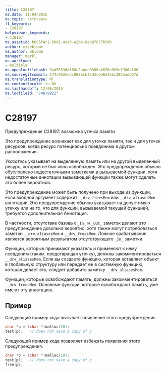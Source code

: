 ```yaml
---
title: C28197
ms.date: 11/04/2016
ms.topic: reference
f1_keywords:
- C28197
helpviewer_keywords:
- C28197
ms.assetid: b685f4c1-9bd1-4ca3-a2b6-6eb87877b5db
author: mikeblome
ms.author: mblome
manager: markl
ms.workload:
- multiple
ms.openlocfilehash: 9a455836d168c2a4ee0306c4876e083ef960a166
ms.sourcegitcommit: 174c992ecdc868ecbf7d3cee654bbc2855aeb67d
ms.translationtype: MT
ms.contentlocale: ru-RU
ms.lasthandoff: 12/06/2019
ms.locfileid: "74878922"
---
```

# <a name="c28197"></a>C28197
Предупреждение C28197: возможна утечка памяти

 Это предупреждение возникает как для утечки памяти, так и для утечек ресурсов, когда ресурс потенциально псевдонима в другом расположении.

 *Указатель* указывает на выделенную память или на другой выделенный ресурс, который не был явно освобожден. Это предупреждение обычно обусловлено недостаточными заметками в вызываемой функции, хотя недостаточные аннотации вызывающей функции также могут сделать это более вероятной.

 Это предупреждение может быть получено при выходе из функции, если входной аргумент содержит `__drv_freesMem` или `__drv_aliasesMem` аннотации. Это предупреждение обычно указывает на допустимую утечку или на то, что для функции, вызываемой текущей функцией, требуется дополнительная Аннотация.

 В частности, отсутствие базовых `_In_` и `_Out_` заметок делают это предупреждение довольно вероятно, хотя также могут потребоваться заметки `__drv_aliasesMem` и `__drv_freesMem`. Ложное срабатывание является вероятным результатом отсутствующего `_In_` заметки.

 Функции, которые принимают указатель и применяют к нему псевдоним (таким, предотвращая утечку), должны закомментироваться `__drv_aliasesMem`. Если вы создаете функцию, которая вставляет объект в глобальную структуру или передает ее в системную функцию, которая делает это, следует добавить заметку `__drv_aliasesMem`.

 Функции, которые освобождают память, должны закомментироваться `__drv_freesMem`. Основные функции, которые освобождают память, уже имеют эту аннотацию.

## <a name="example"></a>Пример
 Следующий пример кода вызывает появление этого предупреждения.

```cpp
char *p = (char *)malloc(10);
test(p);   // does not save a copy of p
```

 Следующий пример кода позволяет избежать появления этого предупреждения.

```cpp
char *p = (char *)malloc(10);
test(p);   // does not save a copy of p
free(p);
```
